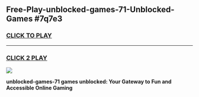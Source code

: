 
## Free-Play-unblocked-games-71-Unblocked-Games #7q7e3
<h3>
<a href="https://news.freeplayer.one?title=unblocked-games-71&ref=8M">CLICK TO PLAY</a></h3>
<hr>

<h3>
<a href="https://news.freeplayer.one?title=unblocked-games-71&ref=8M">CLICK 2 PLAY</a>
  
</h3>

<a href="https://news.freeplayer.one?title=unblocked-games-71&ref=8M"><img src="https://clearcache.store/games.png"></a>


**unblocked-games-71 games unblocked: Your Gateway to Fun and Accessible Online Gaming**
